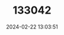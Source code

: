 ---
title: "133042"
category: "Millepora complanata"
draft: false
date: 2024-02-22 13:03:51
languages:
  English: ["Blade Fire Coral"]
---
